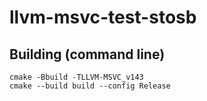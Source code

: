 # llvm-msvc-test-stosb

## Building (command line)

```
cmake -Bbuild -TLLVM-MSVC_v143
cmake --build build --config Release
```
